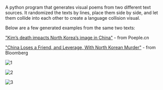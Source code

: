 A python program that generates visual poems from two different text sources. It randomized the texts by lines, place them side by side, and let them collide into each other to create a language collision visual.

Below are a few generated examples from the same two texts:

["Kim’s death impacts North Korea’s image in China"](http://en.people.cn/n3/2017/0222/c90000-9181169.html) - from Poeple.cn

["China Loses a Friend, and Leverage, With North Korean Murder"](https://www.bloomberg.com/politics/articles/2017-02-16/china-loses-a-friend-and-leverage-with-north-korean-murder) - from Bloomberg

![1](http://i.imgur.com/80jrWLG.png)

![2](http://i.imgur.com/KBXyOA3.png)

![3](http://i.imgur.com/AfSDvtA.png)
